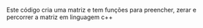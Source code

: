 Este código cria uma matriz e tem funções para preencher, zerar e percorrer a matriz em linguagem c++

